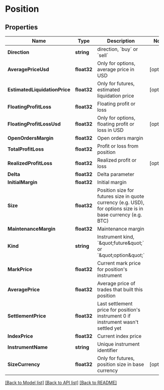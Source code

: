 # Position

## Properties

Name | Type | Description | Notes
------------ | ------------- | ------------- | -------------
**Direction** | **string** | direction, &#x60;buy&#x60; or &#x60;sell&#x60; | 
**AveragePriceUsd** | **float32** | Only for options, average price in USD | [optional] 
**EstimatedLiquidationPrice** | **float32** | Only for futures, estimated liquidation price | [optional] 
**FloatingProfitLoss** | **float32** | Floating profit or loss | 
**FloatingProfitLossUsd** | **float32** | Only for options, floating profit or loss in USD | [optional] 
**OpenOrdersMargin** | **float32** | Open orders margin | 
**TotalProfitLoss** | **float32** | Profit or loss from position | 
**RealizedProfitLoss** | **float32** | Realized profit or loss | [optional] 
**Delta** | **float32** | Delta parameter | 
**InitialMargin** | **float32** | Initial margin | 
**Size** | **float32** | Position size for futures size in quote currency (e.g. USD), for options size is in base currency (e.g. BTC) | 
**MaintenanceMargin** | **float32** | Maintenance margin | 
**Kind** | **string** | Instrument kind, &#x60;\&quot;future\&quot;&#x60; or &#x60;\&quot;option\&quot;&#x60; | 
**MarkPrice** | **float32** | Current mark price for position&#39;s instrument | 
**AveragePrice** | **float32** | Average price of trades that built this position | 
**SettlementPrice** | **float32** | Last settlement price for position&#39;s instrument 0 if instrument wasn&#39;t settled yet | 
**IndexPrice** | **float32** | Current index price | 
**InstrumentName** | **string** | Unique instrument identifier | 
**SizeCurrency** | **float32** | Only for futures, position size in base currency | [optional] 

[[Back to Model list]](../README.md#documentation-for-models) [[Back to API list]](../README.md#documentation-for-api-endpoints) [[Back to README]](../README.md)



